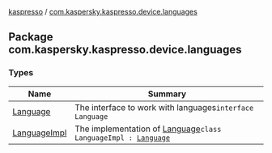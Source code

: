 [kaspresso](../index.md) / [com.kaspersky.kaspresso.device.languages](./index.md)

## Package com.kaspersky.kaspresso.device.languages

### Types

| Name | Summary |
|---|---|
| [Language](-language/index.md) | The interface to work with languages`interface Language` |
| [LanguageImpl](-language-impl/index.md) | The implementation of [Language](-language/index.md)`class LanguageImpl : `[`Language`](-language/index.md) |
